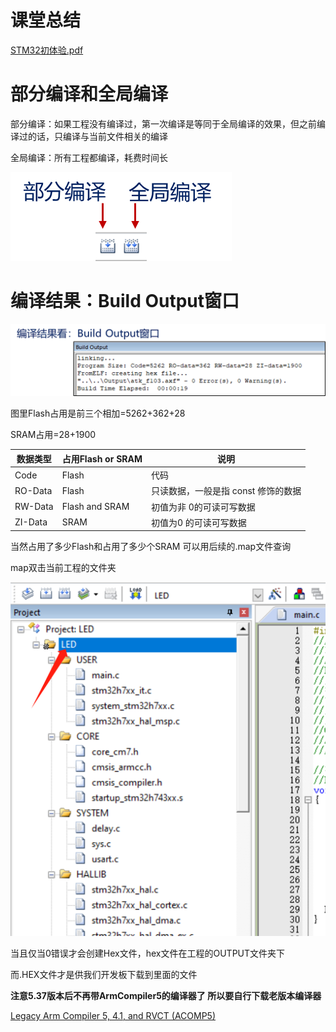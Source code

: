 # 课堂总结

 [STM32初体验.pdf](STM32初体验.pdf) 

# 部分编译和全局编译

部分编译：如果工程没有编译过，第一次编译是等同于全局编译的效果，但之前编译过的话，只编译与当前文件相关的编译

全局编译：所有工程都编译，耗费时间长

![image-20231102204039459](assets/image-20231102204039459.png)

# 编译结果：Build Output窗口

![image-20231102204031714](assets/image-20231102204031714.png)

图里Flash占用是前三个相加=5262+362+28

SRAM占用=28+1900

| 数据类型 | 占用Flash or SRAM | 说明                                 |
| -------- | ----------------- | ------------------------------------ |
| Code     | Flash             | 代码                                 |
| RO-Data  | Flash             | 只读数据，一般是指 const  修饰的数据 |
| RW-Data  | Flash and SRAM    | 初值为非 0的可读可写数据             |
| ZI-Data  | SRAM              | 初值为0  的可读可写数据              |

当然占用了多少Flash和占用了多少个SRAM 可以用后续的.map文件查询

map双击当前工程的文件夹

![image-20231102211000309](assets/image-20231102211000309.png)

当且仅当0错误才会创建Hex文件，hex文件在工程的OUTPUT文件夹下

而.HEX文件才是供我们开发板下载到里面的文件

**注意5.37版本后不再带ArmCompiler5的编译器了 所以要自行下载老版本编译器**

[Legacy Arm Compiler 5, 4.1, and RVCT (ACOMP5)](https://developer.arm.com/downloads/view/ACOMP5)


